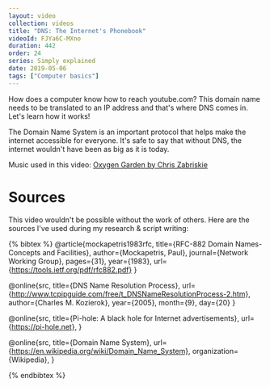 ```yaml
---
layout: video
collection: videos
title: "DNS: The Internet's Phonebook"
videoId: FJYa6C-MXno
duration: 442
order: 24
series: Simply explained
date: 2019-05-06
tags: ["Computer basics"]
---
```


How does a computer know how to reach youtube.com? This domain name needs to be translated to an IP address and that's where DNS comes in. Let's learn how it works!

The Domain Name System is an important protocol that helps make the internet accessible for everyone. It's safe to say that without DNS, the internet wouldn't have been as big as it is today.

<!--more-->

Music used in this video: [Oxygen Garden by Chris Zabriskie](https://freemusicarchive.org/music/Chris_Zabriskie/Divider/05_-_Oxygen_Garden)

# Sources
This video wouldn't be possible without the work of others. Here are the sources I've used during my research & script writing:

{% bibtex %}
@article{mockapetris1983rfc,
  title={RFC-882 Domain Names-Concepts and Facilities},
  author={Mockapetris, Paul},
  journal={Network Working Group},
  pages={31},
  year={1983},
  url={https://tools.ietf.org/pdf/rfc882.pdf}
}

@online{src,
    title={DNS Name Resolution Process},
    url={http://www.tcpipguide.com/free/t_DNSNameResolutionProcess-2.htm},
    author={Charles M. Kozierok},
    year={2005},
    month={9},
    day={20}
}

@online{src,
    title={Pi-hole: A black hole for Internet advertisements},
    url={https://pi-hole.net},
}

@online{src,
    title={Domain Name System},
    url={https://en.wikipedia.org/wiki/Domain_Name_System},
    organization={Wikipedia},
}



{% endbibtex %}
